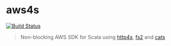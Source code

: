 # aws4s #
[![Build Status](https://travis-ci.org/aws4s/aws4s.svg?branch=master)](https://travis-ci.org/aws4s/aws4s)

> Non-blocking AWS SDK for Scala using [http4s](http://http4s.org), [fs2](https://github.com/functional-streams-for-scala/fs2) and [cats](https://typelevel.org/cats/)

